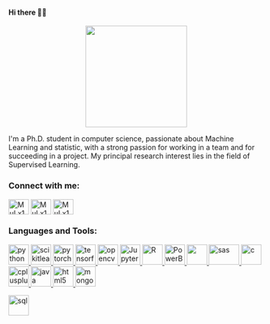 
<!--
**mohammedsabri95/mohammedsabri95** is a ✨ _special_ ✨ repository because its `README.md` (this file) appears on your GitHub profile.

Here are some ideas to get you started:

- 🔭 I’m currently working on ...
- 🌱 I’m currently learning ...
- 👯 I’m looking to collaborate on ...
- 🤔 I’m looking for help with ...
- 💬 Ask me about ...
- 📫 How to reach me: ...
- 😄 Pronouns: ...
- ⚡ Fun fact: ...
&nbsp;&nbsp;&nbsp;&nbsp;<a href="https://www.kaggle.com/kenjee"><img src="https://res.cloudinary.com/importdata/image/upload/v1595012924/kaggle_ksaktb.png" alt="drawing" width="75"/>
-->
	
#### Hi there 👋🏻
<div align='center'>
  <img height=200 src='https://media.giphy.com/media/3oz8xSjBmD1ZyELqW4/giphy.gif' />
</div>

I'm a Ph.D. student in computer science, passionate about Machine Learning and statistic, with a strong passion for working in a team and for succeeding in a project.
My principal research interest lies in the field of Supervised Learning. 


<h3 align="left">Connect with me:</h3>
<p align="left">
   <a href="mohammed.sabri1@yahoo.com" target="blank"><img align="center" src="https://cdn.jsdelivr.net/npm/simple-icons@3.0.1/icons/gmail.svg" alt="MuLx10" height="30" width="40" /></a>
   <a href="https://twitter.com/mohammed_sabri4/" target="blank"><img align="center" src="https://cdn.jsdelivr.net/npm/simple-icons@3.0.1/icons/twitter.svg" alt="MuLx10" height="30" width="40" /></a>
   <a href="https://www.linkedin.com/in/mohammedsabri95//" target="blank"><img align="center" src="https://cdn.jsdelivr.net/npm/simple-icons@3.0.1/icons/linkedin.svg" alt="MuLx10" height="30" width="40" /></a>
  
</p>


<h3 align="left">Languages and Tools:</h3>
<p align="left">
 	<a href="https://www.python.org" target="_blank"> <img src="https://www.vectorlogo.zone/logos/python/python-icon.svg" alt="python" width="40" height="40" /> </a>
	<a href="https://scikit-learn.org/" target="_blank"> <img src="https://upload.wikimedia.org/wikipedia/commons/0/05/Scikit_learn_logo_small.svg" alt="scikitlearn" width="40" height="40" /> </a>
	<a href="https://pytorch.org/" target="_blank"> <img src="https://www.vectorlogo.zone/logos/pytorch/pytorch-icon.svg" alt="pytorch" width="40" height="40" /> </a>  
 <a href="https://www.tensorflow.org/" target="_blank"> <img src="https://www.vectorlogo.zone/logos/tensorflow/tensorflow-icon.svg" alt="tensorflow" width="40" height="40" /> </a>
	<a href="https://opencv.org/" target="_blank"> <img src="https://www.vectorlogo.zone/logos/opencv/opencv-icon.svg" alt="opencv" width="40" height="40"/> </a>
	<a href="https://jupyter.org/" target="_blank"> <img src="https://www.vectorlogo.zone/logos/jupyter/jupyter-icon.svg" alt="Jupyter" width="40" height="40"/> </a>
 <a href="https://www.r-project.org/" target="_blank"> <img src="https://www.vectorlogo.zone/logos/r-project/r-project-official.svg" alt="R" width="40" height="40" /> </a>
   <a href="https://powerbi.microsoft.com" target="_blank"> <img src="https://www.vectorlogo.zone/logos/microsoft_powerbi/microsoft_powerbi-icon.svg" alt="PowerBI" width="40" height="40" /> </a>
 <a href="https://www.mathworks.com/" target="_blank"> <img src="https://raw.githubusercontent.com/simple-icons/simple-icons/master/icons/mathworks.svg" alt="" width="40" height="40" /> </a>
	<a href="https://www.sas.com/fr_ma/home.html" target="_blank"> <img src="https://www.vectorlogo.zone/logos/sas/sas-ar21.svg" alt="sas" width="60" height="40" /> </a>
	<a href="https://www.cprogramming.com/" target="_blank"> <img src="https://upload.wikimedia.org/wikipedia/commons/archive/3/35/20190417225046%21The_C_Programming_Language_logo.svg" alt="c" width="40" height="40" /> </a>
	<a href="https://www.w3schools.com/cpp/" target="_blank"> <img src="https://upload.wikimedia.org/wikipedia/commons/1/18/ISO_C%2B%2B_Logo.svg" alt="cplusplus" width="40" height="40" /> </a>
 <a href="https://www.java.com" target="_blank"> <img src="https://upload.wikimedia.org/wikipedia/fr/2/2e/Java_Logo.svg" alt="java" width="40" height="40" /> </a>
  <a href="https://www.w3.org/html/" target="_blank"> <img src="https://www.vectorlogo.zone/logos/w3_html5/w3_html5-icon.svg" alt="html5" width="40" height="40" /> </a>
 <a href="https://www.mongodb.com/" target="_blank"> <img src="https://www.vectorlogo.zone/logos/mongodb/mongodb-ar21.svg" alt="mongodb" width="40" height="40" /> </a>
	
 <a href="https://www.mysql.com/" target="_blank"> <img src="https://www.vectorlogo.zone/logos/mysql/mysql-official.svg" alt="sql" width="40" height="40" /> </a>
</p>













<!--
<a href="https://www.mysql.com/" target="_blank"> <img src="https://devicon.dev/devicon.git/icons/mysql/mysql-original-wordmark.svg" alt="sql" width="40" height="40" /> </a>
<a href="sabrii.mohammed95@gmail.com"><img src="https://images.frandroid.com/wp-content/uploads/2018/04/2000px-new_logo_gmail-svg.png" alt="drawing" width="50"/>&nbsp;&nbsp;&nbsp;&nbsp;<a href="https://www.linkedin.com/in/mohammedsabri95/"><img src="https://res.cloudinary.com/importdata/image/upload/v1595012354/linkedin_t9qiwy.png" alt="drawing" width="100"/>&nbsp;&nbsp;&nbsp;&nbsp;<a href="https://twitter.com/mohammedsabri95"><img src="https://res.cloudinary.com/importdata/image/upload/v1595012924/Twitter_Logo_Blue_gbtagu.png" alt="drawing" width="40"/>
-->
